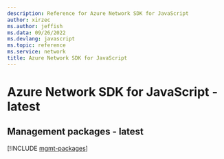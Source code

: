 ```yaml
---
description: Reference for Azure Network SDK for JavaScript
author: xirzec
ms.author: jeffish
ms.data: 09/26/2022
ms.devlang: javascript
ms.topic: reference
ms.service: network
title: Azure Network SDK for JavaScript
---
```

# Azure Network SDK for JavaScript - latest

## Management packages - latest
[!INCLUDE [mgmt-packages](network-mgmt-index.md)]